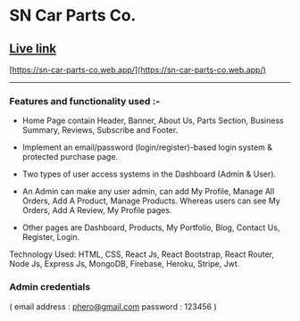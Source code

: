 # SN Car Parts Co. 
 
## [Live link](https://sn-car-parts-co.web.app/)
[https://sn-car-parts-co.web.app/](https://sn-car-parts-co.web.app/)

--------------
### Features and functionality used :-

* Home Page contain Header, Banner, About Us, Parts Section, Business Summary, Reviews, Subscribe and Footer.

* Implement an email/password (login/register)-based login system & protected purchase page.

* Two types of user access systems in the Dashboard (Admin & User).

* An Admin can make any user admin, can add My Profile, Manage All Orders, Add A Product, Manage Products. Whereas users can see My Orders, Add A Review, My Profile pages.

* Other pages are Dashboard, Products, My Portfolio, Blog, Contact Us, Register, Login.

Technology Used: HTML, CSS, React Js, React Bootstrap, React Router, Node Js, Express Js, MongoDB, Firebase, Heroku, Stripe, Jwt.

###  Admin credentials 
(
   email address :  phero@gmail.com 
   password : 123456
)
